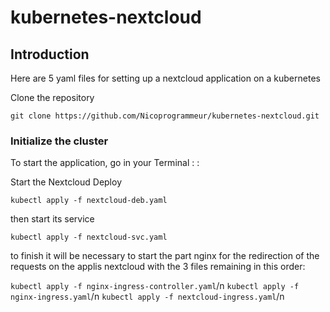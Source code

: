 # kubernetes-nextcloud

## Introduction

Here are 5 yaml files for setting up a nextcloud application on a kubernetes

Clone the repository

`git clone https://github.com/Nicoprogrammeur/kubernetes-nextcloud.git`

### Initialize the cluster

To start the application, go in your Terminal : :

Start the Nextcloud Deploy

`kubectl apply -f nextcloud-deb.yaml`

then start its service

`kubectl apply -f nextcloud-svc.yaml`

to finish it will be necessary to start the part nginx for the redirection of the requests on the applis nextcloud with the 3 files remaining in this order:

`kubectl apply -f nginx-ingress-controller.yaml`/n
`kubectl apply -f nginx-ingress.yaml`/n
`kubectl apply -f nextcloud-ingress.yaml`/n
